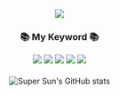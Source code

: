 
<!--
**rnjsgo/rnjsgo** is a ✨ _special_ ✨ repository because its `README.md` (this file) appears on your GitHub profile.

Here are some ideas to get you started:

- 🔭 I’m currently working on ...
- 🌱 I’m currently learning ...
- 👯 I’m looking to collaborate on ...
- 🤔 I’m looking for help with ...
- 💬 Ask me about ...
- 📫 How to reach me: ...
- 😄 Pronouns: ...
- ⚡ Fun fact: ...
-->
<div style="text-align : center;">
<img src="https://capsule-render.vercel.app/api?type=Soft&height=300&section=header&text=@Super%20Sun&fontSize=90&theme=merko&desc=Greatest%20Of%20All%20Time&descAlignY=70" />
</div>
<h3 align="center">📚 My Keyword 📚 </h3>
<p align="center">
<img src="https://img.shields.io/badge/Tech Campus-black?style=flat&logo=Kakao&logoColor=FFCD00"/></a>
<a href="https://velog.io/@supersun" target="_blank"><img src="https://img.shields.io/badge/Velog-white?style=flat&logo=Velog&logoColor=20C997"/></a>
<img src="https://img.shields.io/badge/Java-red?style=flat&logo=java&logoColor=FFCD00"/></a>
<img src="https://img.shields.io/badge/Spring-green?style=flat&logo=Spring&logoColor=FFCD00"/></a>
<img src="https://img.shields.io/badge/MySQL-white?style=flat&logo=MySQL&logoColor=4479A1"/></a>
</p>

<div style="margin-top: 20px; margin-bottom: 20px;">
<p align="center"><img src="https://github-readme-stats.vercel.app/api?username=rnjsgo&amp;show_icons=true&amp;theme=radical" alt="Super Sun&#39;s GitHub stats"></p>
</div>
